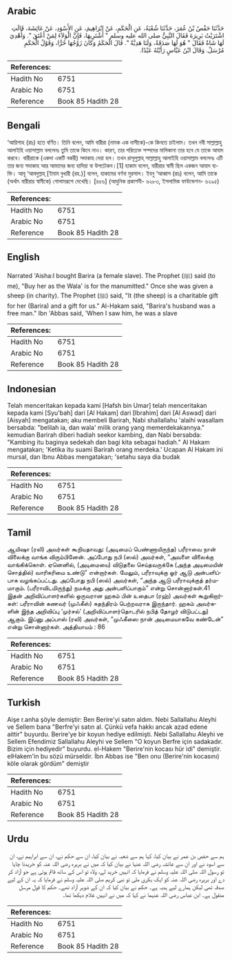 ## Arabic


<div dir="rtl" lang="ar" style={{fontSize:'larger',backgroundColor:'#f8f9fa',padding:20}}>
حَدَّثَنَا حَفْصُ بْنُ عُمَرَ، حَدَّثَنَا شُعْبَةُ، عَنِ الْحَكَمِ، عَنْ إِبْرَاهِيمَ، عَنِ الأَسْوَدِ، عَنْ عَائِشَةَ، قَالَتِ اشْتَرَيْتُ بَرِيرَةَ فَقَالَ النَّبِيُّ صلى الله عليه وسلم ‏"‏ اشْتَرِيهَا، فَإِنَّ الْوَلاَءَ لِمَنْ أَعْتَقَ ‏"‏‏.‏ وَأُهْدِيَ لَهَا شَاةٌ فَقَالَ ‏"‏ هُوَ لَهَا صَدَقَةٌ، وَلَنَا هَدِيَّةٌ ‏"‏‏.‏ قَالَ الْحَكَمُ وَكَانَ زَوْجُهَا حُرًّا، وَقَوْلُ الْحَكَمِ مُرْسَلٌ‏.‏ وَقَالَ ابْنُ عَبَّاسٍ رَأَيْتُهُ عَبْدًا‏.‏
</div>
<div style={{backgroundColor:'#f8f9fa',padding:20, marginBottom: 10}}><table> <thead> <tr> <th>References:</th> <th></th> </tr> </thead> <tbody><tr><td>Hadith No</td><td>6751</td></tr><tr><td>Arabic No</td><td>6751</td></tr><tr><td>Reference</td><td>Book 85 Hadith 28</td></tr></tbody></table></div>

## Bengali


<div dir="ltr" lang="bn" style={{fontSize:'larger',backgroundColor:'#f8f9fa',padding:20}}>
‘আয়িশাহ (রাঃ) হতে বর্ণিত। তিনি বলেন, আমি বারীরা (নামক এক দাসীকে)-কে কিনতে চাইলাম। তখন নবী সাল্লাল্লাহু আলাইহি ওয়াসাল্লাম বললেনঃ তুমি তাকে কিনে নাও। কারণ, তার পরিত্যক্ত সম্পদের মালিকানা তার হবে যে তাকে আযাদ করবে। বারীরাকে (একদা একটি বকরী) সদাকাহ দেয়া হল। তখন রাসূলুল্লাহ্ সাল্লাল্লাহু আলাইহি ওয়াসাল্লাম বললেনঃ এটি তার জন্য সদাকাহ আর আমাদের জন্য হাদিয়া বা উপঢৌকন।[1] হাকাম বলেন, বারীরার স্বামী ছিল একজন আযাদ ব্যক্তি। আবূ ‘আবদুল্লাহ্ [ইমাম বুখারী (রহ.)] বলেন, হাকামের বর্ণনা মুরসাল। ইবনু ‘আব্বাস (রাঃ) বলেন, আমি তাকে (অর্থাৎ বারীরার স্বামীকে) গোলামরূপে দেখেছি। [৪৫৬] (আধুনিক প্রকাশনী- ৬২৮৩, ইসলামিক ফাউন্ডেশন- ৬২৯৫)
</div>
<div style={{backgroundColor:'#f8f9fa',padding:20, marginBottom: 10}}><table> <thead> <tr> <th>References:</th> <th></th> </tr> </thead> <tbody><tr><td>Hadith No</td><td>6751</td></tr><tr><td>Arabic No</td><td>6751</td></tr><tr><td>Reference</td><td>Book 85 Hadith 28</td></tr></tbody></table></div>

## English


<div dir="ltr" lang="en" style={{fontSize:'larger',backgroundColor:'#f8f9fa',padding:20}}>
Narrated 'Aisha:I bought Barira (a female slave). The Prophet (ﷺ) said (to me), "Buy her as the Wala' is for the manumitted." Once she was given a sheep (in charity). The Prophet (ﷺ) said, "It (the sheep) is a charitable gift for her (Barira) and a gift for us." Al-Hakam said, "Barira's husband was a free man." Ibn 'Abbas said, 'When I saw him, he was a slave
</div>
<div style={{backgroundColor:'#f8f9fa',padding:20, marginBottom: 10}}><table> <thead> <tr> <th>References:</th> <th></th> </tr> </thead> <tbody><tr><td>Hadith No</td><td>6751</td></tr><tr><td>Arabic No</td><td>6751</td></tr><tr><td>Reference</td><td>Book 85 Hadith 28</td></tr></tbody></table></div>

## Indonesian


<div dir="ltr" lang="id" style={{fontSize:'larger',backgroundColor:'#f8f9fa',padding:20}}>
Telah menceritakan kepada kami [Hafsh bin Umar] telah menceritakan kepada kami [Syu'bah] dari [Al Hakam] dari [Ibrahim] dari [Al Aswad] dari [Aisyah] mengatakan; aku membeli Barirah, Nabi shallallahu 'alaihi wasallam bersabda: "belilah ia, dan wala' milik orang yang memerdekakannya." kemudian Barirah diberi hadiah seekor kambing, dan Nabi bersabda: "Kambing itu baginya sedekah dan bagi kita sebagai hadiah." Al Hakam mengatakan; 'Ketika itu suami Barirah orang merdeka.' Ucapan Al Hakam ini mursal, dan Ibnu Abbas mengatakan; 'setahu saya dia budak
</div>
<div style={{backgroundColor:'#f8f9fa',padding:20, marginBottom: 10}}><table> <thead> <tr> <th>References:</th> <th></th> </tr> </thead> <tbody><tr><td>Hadith No</td><td>6751</td></tr><tr><td>Arabic No</td><td>6751</td></tr><tr><td>Reference</td><td>Book 85 Hadith 28</td></tr></tbody></table></div>

## Tamil


<div dir="ltr" lang="ta" style={{fontSize:'larger',backgroundColor:'#f8f9fa',padding:20}}>
ஆயிஷா (ரலி) அவர்கள் கூறியதாவது: (அடிமைப் பெண்ணாயிருந்த) பரீராவை நான் விலைக்கு வாங்க விரும்பினேன். அப்போது நபி (ஸல்) அவர்கள், “அவளை விலைக்கு வாங்கிக்கொள். ஏனெனில், (அடிமையை) விடுதலை செய்தவருக்கே (அந்த அடிமையின் சொத்தில்) வாரிசுரிமை உண்டு” என்றார்கள். மேலும், பரீராவுக்கு ஓர் ஆடு அன்பளிப்பாக வழங்கப்பட்டது. அப்போது நபி (ஸல்) அவர்கள், “அந்த ஆடு பரீராவுக்குத் தர்மமாகும். (பரீராவிடமிருந்து) நமக்கு அது அன்பளிப்பாகும்” என்று சொன்னார்கள்.41 இதன் அறிவிப்பாளர்களில் ஒருவரான ஹகம் பின் உதைபா (ரஹ்) அவர்கள் கூறுகிறார்கள்: பரீராவின் கணவர் (முஃகீஸ்) சுதந்திரம் பெற்றவராக இருந்தார். ஹகம் அவர்களின் இந்த அறிவிப்பு ‘முர்சல்’ (அறிவிப்பாளர்தொடரில் நபித் தோழர் விடுபட்டது) ஆகும். இப்னு அப்பாஸ் (ரலி) அவர்கள், “முஃகீஸை நான் அடிமையாகவே கண்டேன்” என்று சொன்னார்கள். அத்தியாயம் : 86
</div>
<div style={{backgroundColor:'#f8f9fa',padding:20, marginBottom: 10}}><table> <thead> <tr> <th>References:</th> <th></th> </tr> </thead> <tbody><tr><td>Hadith No</td><td>6751</td></tr><tr><td>Arabic No</td><td>6751</td></tr><tr><td>Reference</td><td>Book 85 Hadith 28</td></tr></tbody></table></div>

## Turkish


<div dir="ltr" lang="tr" style={{fontSize:'larger',backgroundColor:'#f8f9fa',padding:20}}>
Aişe r.anha şöyle demiştir: Ben Berire'yi satın aldım. Nebi Sallallahu Aleyhi ve Sellem bana "Berfre'yi satın al. Çünkü vefa hakkı ancak azad edene aittir" buyurdu. Berire'ye bir koyun hediye edilmişti. Nebi Sallallahu Aleyhi ve Sellem Efendimiz Sallallahu Aleyhi ve Sellem "O koyun Berfre için sadakadır. Bizim için hediyedir" buyurdu. el-Hakem "Berire'nin kocası hür idi" demiştir. elHakem'in bu sözü mürseldir. İbn Abbas ise "Ben onu (Berire'nin kocasını) köle olarak gördüm" demiştir
</div>
<div style={{backgroundColor:'#f8f9fa',padding:20, marginBottom: 10}}><table> <thead> <tr> <th>References:</th> <th></th> </tr> </thead> <tbody><tr><td>Hadith No</td><td>6751</td></tr><tr><td>Arabic No</td><td>6751</td></tr><tr><td>Reference</td><td>Book 85 Hadith 28</td></tr></tbody></table></div>

## Urdu


<div dir="rtl" lang="ur" style={{fontSize:'larger',backgroundColor:'#f8f9fa',padding:20}}>
ہم سے حفص بن عمر نے بیان کیا، کہا ہم سے شعبہ نے بیان کیا، ان سے حکم نے، ان سے ابراہیم نے، ان سے اسود نے اور ان سے عائشہ رضی اللہ عنہا نے بیان کیا کہ میں نے بریرہ رضی اللہ عنہ کو خریدنا چاہا تو رسول اللہ صلی اللہ علیہ وسلم نے فرمایا کہ انہیں خرید لے، ولاء تو اس کے ساتھ قائم ہوتی ہے جو آزاد کر دے اور بریرہ رضی اللہ عنہ کو ایک بکری ملی تو نبی کریم صلی اللہ علیہ وسلم نے فرمایا کہ یہ ان کے لیے صدقہ تھی لیکن ہمارے لیے ہدیہ ہے۔ حکم نے بیان کیا کہ ان کے شوہر آزاد تھے۔ حکم کا قول مرسل منقول ہے۔ ابن عباس رضی اللہ عنہما نے کہا کہ میں نے انہیں غلام دیکھا تھا۔
</div>
<div style={{backgroundColor:'#f8f9fa',padding:20, marginBottom: 10}}><table> <thead> <tr> <th>References:</th> <th></th> </tr> </thead> <tbody><tr><td>Hadith No</td><td>6751</td></tr><tr><td>Arabic No</td><td>6751</td></tr><tr><td>Reference</td><td>Book 85 Hadith 28</td></tr></tbody></table></div>